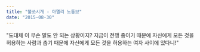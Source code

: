 ```yaml
---
title: "불쏘시개 - 아멜리 노통브"
date: "2015-08-30"
---
```


"도대체 이 무슨 말도 안 되는 상황이지? 지금이 전쟁 중이기 때문에 자신에게 모든 것을 허용하는 사람과 춥기 때문에 자신에게 모든 것을 허용하는 여자 사이에 있다니!"
